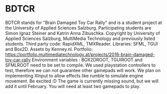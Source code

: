 # BDTCR

BDTCR stands for "Brain Damaged Toy Car Rally" and is a student project at the University of Applied Sciences Salzburg.
Participating students are Simon Ignaz Steiner and Katrin Anna Zibuschka.
Copyright by University of Applied Sciences Salzburg, MultiMedia Technology and previously listed students.
Third party code: RapidXML, TMXReader. Libraries: SFML, TGUI and Box2D. 
Assets by Kenney.nl.
Portfolio: https://portfolio.multimediatechnology.at/projects/2016-brain-damaged-toy-car-rally
Environment variables : BOX2DROOT, TGUIROOT and SFMLROOT need to be set to compile.
We used playstation controllers to test, therefore we can not guarantee other gamepads will work. We plan on implementing XInput to allow effects like rumble to simulate engine movement. Be excited :D
The game is currently missing sound, but we will add it until February. 
You will need at least two gamepads to play.
